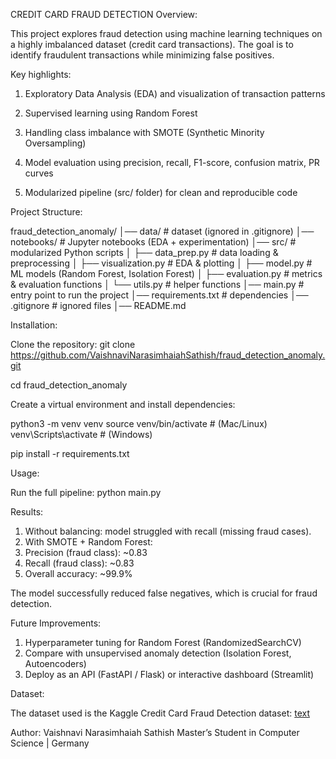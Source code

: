 CREDIT CARD FRAUD DETECTION
Overview:

This project explores fraud detection using machine learning techniques on a highly imbalanced dataset (credit card transactions).
The goal is to identify fraudulent transactions while minimizing false positives.

Key highlights:

1. Exploratory Data Analysis (EDA) and visualization of transaction patterns

2. Supervised learning using Random Forest

3. Handling class imbalance with SMOTE (Synthetic Minority Oversampling)

4. Model evaluation using precision, recall, F1-score, confusion matrix, PR curves

5. Modularized pipeline (src/ folder) for clean and reproducible code

Project Structure:

fraud_detection_anomaly/
│── data/               # dataset (ignored in .gitignore)
│── notebooks/          # Jupyter notebooks (EDA + experimentation)
│── src/                # modularized Python scripts
│   ├── data_prep.py    # data loading & preprocessing
│   ├── visualization.py # EDA & plotting
│   ├── model.py        # ML models (Random Forest, Isolation Forest)
│   ├── evaluation.py   # metrics & evaluation functions
│   └── utils.py        # helper functions
│── main.py             # entry point to run the project
│── requirements.txt    # dependencies
│── .gitignore          # ignored files
│── README.md   

Installation:

Clone the repository:
git clone https://github.com/VaishnaviNarasimhaiahSathish/fraud_detection_anomaly.git

cd fraud_detection_anomaly

Create a virtual environment and install dependencies:

python3 -m venv venv
source venv/bin/activate   # (Mac/Linux)
venv\Scripts\activate      # (Windows)

pip install -r requirements.txt

Usage:

Run the full pipeline:
python main.py

Results:

1. Without balancing: model struggled with recall (missing fraud cases).
2. With SMOTE + Random Forest:
3. Precision (fraud class): ~0.83
4. Recall (fraud class): ~0.83
5. Overall accuracy: ~99.9%

The model successfully reduced false negatives, which is crucial for fraud detection.

Future Improvements:

1. Hyperparameter tuning for Random Forest (RandomizedSearchCV)
2. Compare with unsupervised anomaly detection (Isolation Forest, Autoencoders)
3. Deploy as an API (FastAPI / Flask) or interactive dashboard (Streamlit)

Dataset:

The dataset used is the Kaggle Credit Card Fraud Detection dataset:
[text](https://www.kaggle.com/datasets/mlg-ulb/creditcardfraud)

Author:
Vaishnavi Narasimhaiah Sathish
Master’s Student in Computer Science | Germany